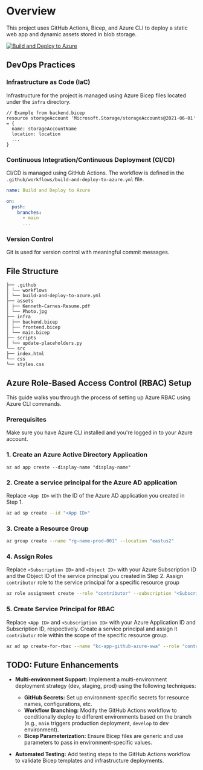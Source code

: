 # Overview

This project uses GitHub Actions, Bicep, and Azure CLI to deploy a static web app and dynamic assets stored in blob storage.

[![Build and Deploy to Azure](https://github.com/kennethcarnes/azure-swa/actions/workflows/build-and-deploy-to-azure.yml/badge.svg)](https://github.com/kennethcarnes/azure-swa/actions/workflows/build-and-deploy-to-azure.yml)

## DevOps Practices

### Infrastructure as Code (IaC)

Infrastructure for the project is managed using Azure Bicep files located under the `infra` directory.

```bicep
// Example from backend.bicep
resource storageAccount 'Microsoft.Storage/storageAccounts@2021-06-01' = {
  name: storageAccountName
  location: location
  ...
}
```

### Continuous Integration/Continuous Deployment (CI/CD)

CI/CD is managed using GitHub Actions. The workflow is defined in the `.github/workflows/build-and-deploy-to-azure.yml` file.

```yaml
name: Build and Deploy to Azure

on:
  push:
    branches:
      - main
      ...
```

### Version Control

Git is used for version control with meaningful commit messages.

## File Structure

```text
├── .github
│ └── workflows
│ └── build-and-deploy-to-azure.yml
├── assets
│ ├── Kenneth-Carnes-Resume.pdf
│ └── Photo.jpg
├── infra
│ ├── backend.bicep
│ ├── frontend.bicep
│ └── main.bicep
├── scripts
│ └── update-placeholders.py
└── src
├── index.html
└── css
└── styles.css
```

## Azure Role-Based Access Control (RBAC) Setup

This guide walks you through the process of setting up Azure RBAC using Azure CLI commands.

### Prerequisites

Make sure you have Azure CLI installed and you're logged in to your Azure account.

### 1. Create an Azure Active Directory Application

```azurecli
az ad app create --display-name "display-name"
```

### 2. Create a service principal for the Azure AD application

Replace `<App ID>` with the ID of the Azure AD application you created in Step 1.

```bash
az ad sp create --id "<App ID>"
```

### 3. Create a Resource Group

```bash
az group create --name "rg-name-prod-001" --location "eastus2"
```

### 4. Assign Roles

Replace `<Subscription ID>` and `<Object ID>` with your Azure Subscription ID and the Object ID of the service principal you created in Step 2. Assign `contributor` role to the service principal for a specific resource group

```bash
az role assignment create --role "contributor" --subscription "<Subscription ID>" --assignee-object-id "<Object ID>" --assignee-principal-type "ServicePrincipal" --scope "/subscriptions/<Subscription ID>/resourceGroups/rg-name-prod-001"
```

### 5. Create Service Principal for RBAC

Replace `<App ID>` and `<Subscription ID>` with your Azure Application ID and Subscription ID, respectively. Create a service principal and assign it `contributor` role within the scope of the specific resource group.

```bash
az ad sp create-for-rbac --name "kc-app-github-azure-swa" --role "contributor" --scopes "/subscriptions/<Subscription ID>/resourceGroups/rg-name-prod-001" --sdk-auth
```  

## TODO: Future Enhancements

* **Multi-environment Support:** Implement a multi-environment deployment strategy (dev, staging, prod) using the following techniques:
  * **GitHub Secrets:** Set up environment-specific secrets for resource names, configurations, etc.
  * **Workflow Branching:** Modify the GitHub Actions workflow to conditionally deploy to different environments based on the branch (e.g., `main` triggers production deployment, `develop` to dev environment).
  * **Bicep Parameterization:** Ensure Bicep files are generic and use parameters to pass in environment-specific values.

* **Automated Testing:** Add testing steps to the GitHub Actions workflow to validate Bicep templates and infrastructure deployments.
